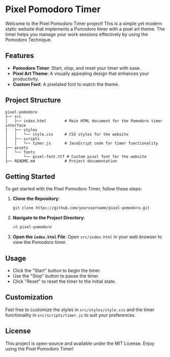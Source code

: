 # Pixel Pomodoro Timer

Welcome to the Pixel Pomodoro Timer project! This is a simple yet modern static website that implements a Pomodoro timer with a pixel art theme. The timer helps you manage your work sessions effectively by using the Pomodoro Technique.

## Features

- **Pomodoro Timer**: Start, stop, and reset your timer with ease.
- **Pixel Art Theme**: A visually appealing design that enhances your productivity.
- **Custom Font**: A pixelated font to match the theme.

## Project Structure

```
pixel-pomodoro
├── src
│   ├── index.html        # Main HTML document for the Pomodoro timer interface
│   ├── styles
│   │   └── style.css     # CSS styles for the website
│   ├── scripts
│   │   └── timer.js      # JavaScript code for timer functionality
├── assets
│   └── fonts
│       └── pixel-font.ttf # Custom pixel font for the website
├── README.md             # Project documentation
```

## Getting Started

To get started with the Pixel Pomodoro Timer, follow these steps:

1. **Clone the Repository**:
   ```bash
   git clone https://github.com/yourusername/pixel-pomodoro.git
   ```

2. **Navigate to the Project Directory**:
   ```bash
   cd pixel-pomodoro
   ```

3. **Open the `index.html` File**:
   Open `src/index.html` in your web browser to view the Pomodoro timer.

## Usage

- Click the "Start" button to begin the timer.
- Use the "Stop" button to pause the timer.
- Click "Reset" to reset the timer to the initial state.

## Customization

Feel free to customize the styles in `src/styles/style.css` and the timer functionality in `src/scripts/timer.js` to suit your preferences.

## License

This project is open-source and available under the MIT License. Enjoy using the Pixel Pomodoro Timer!